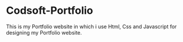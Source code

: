 # Codsoft-Portfolio

This is my Portfolio website in which i use Html, Css and Javascript for designing my Portfolio website.
